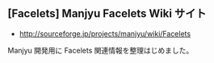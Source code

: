## [Facelets] Manjyu Facelets Wiki サイト


 *  http://sourceforge.jp/projects/manjyu/wiki/Facelets

Manjyu 開発用に Facelets 関連情報を整理はじめました。
